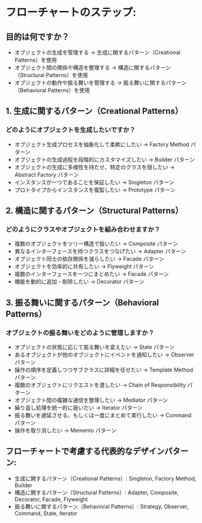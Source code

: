 # フローチャートのステップ:

## 目的は何ですか？

- オブジェクトの生成を管理する → 生成に関するパターン（Creational Patterns）を使用
- オブジェクト間の関係や構造を整理する → 構造に関するパターン（Structural Patterns）を使用
- オブジェクトの動作や振る舞いを管理する → 振る舞いに関するパターン（Behavioral Patterns）を使用

## 1. 生成に関するパターン（Creational Patterns）

### どのようにオブジェクトを生成したいですか？

- オブジェクト生成プロセスを抽象化して柔軟にしたい → Factory Method パターン
- オブジェクトの生成過程を段階的にカスタマイズしたい → Builder パターン
- オブジェクトの生成に多様性を持たせ、特定のクラスを隠したい → Abstract Factory パターン
- インスタンスが一つであることを保証したい → Singleton パターン
- プロトタイプからインスタンスを複製したい → Prototype パターン

## 2. 構造に関するパターン（Structural Patterns）

### どのようにクラスやオブジェクトを組み合わせますか？

- 複数のオブジェクトをツリー構造で扱いたい → Composite パターン
- 異なるインターフェースを持つクラスをつなげたい → Adapter パターン
- オブジェクト同士の依存関係を減らしたい → Facade パターン
- オブジェクトを効率的に共有したい → Flyweight パターン
- 複数のインターフェースを一つにまとめたい → Facade パターン
- 機能を動的に追加・削除したい → Decorator パターン

## 3. 振る舞いに関するパターン（Behavioral Patterns）

### オブジェクトの振る舞いをどのように管理しますか？

- オブジェクトの状態に応じて振る舞いを変えたい → State パターン
- あるオブジェクトが他のオブジェクトにイベントを通知したい → Observer パターン
- 操作の順序を定義しつつサブクラスに詳細を任せたい → Template Method パターン
- 複数のオブジェクトにリクエストを渡したい → Chain of Responsibility パターン
- オブジェクト間の複雑な通信を整理したい → Mediator パターン
- 繰り返し処理を統一的に扱いたい → Iterator パターン
- 振る舞いを遅延させる、もしくは一度にまとめて実行したい → Command パターン
- 操作を取り消したい → Memento パターン

## フローチャートで考慮する代表的なデザインパターン:

- 生成に関するパターン（Creational Patterns）: Singleton, Factory Method, Builder
- 構造に関するパターン（Structural Patterns）: Adapter, Composite, Decorator, Facade, Flyweight
- 振る舞いに関するパターン（Behavioral Patterns）: Strategy, Observer, Command, State, Iterator
